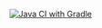 [![Java CI with Gradle](https://github.com/Yedinorozhik/BDD/actions/workflows/gradle.yml/badge.svg)](https://github.com/Yedinorozhik/BDD/actions/workflows/gradle.yml)
